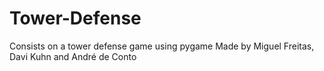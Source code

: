 # Tower-Defense
Consists on a tower defense game using pygame
Made by Miguel Freitas, Davi Kuhn and André de Conto
